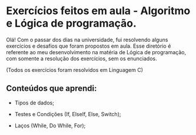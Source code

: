 # Exercícios feitos em aula - Algoritmo e Lógica de programação.

Olá! Com o passar dos dias na universidade, fui resolvendo alguns exercícios e desafios que foram propostos em aula. Esse diretório é referente ao meu desenvolvimento na matéria de Lógica de programação, com somente a resolução dos exercícios, sem os enunciados.

(Todos os exercícios foram resolvidos em Linguagem C)

## Conteúdos que aprendi: 
- Tipos de dados;

- Testes e Condições (If, ElseIf, Else, Switch);

- Laços (While, Do While, For);

##      
